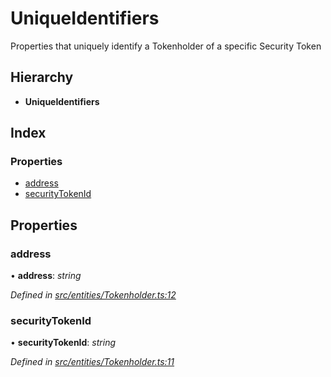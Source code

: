 # UniqueIdentifiers

Properties that uniquely identify a Tokenholder of a specific Security Token

## Hierarchy

* **UniqueIdentifiers**

## Index

### Properties

* [address](_entities_tokenholder_.uniqueidentifiers.md#address)
* [securityTokenId](_entities_tokenholder_.uniqueidentifiers.md#securitytokenid)

## Properties

### address

• **address**: _string_

_Defined in_ [_src/entities/Tokenholder.ts:12_](https://github.com/PolymathNetwork/polymath-sdk/blob/e8bbc1e/src/entities/Tokenholder.ts#L12)

### securityTokenId

• **securityTokenId**: _string_

_Defined in_ [_src/entities/Tokenholder.ts:11_](https://github.com/PolymathNetwork/polymath-sdk/blob/e8bbc1e/src/entities/Tokenholder.ts#L11)

